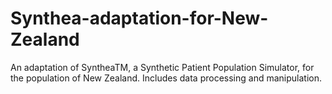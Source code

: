 # Synthea-adaptation-for-New-Zealand
An adaptation of SyntheaTM, a Synthetic Patient Population Simulator, for the population of New Zealand. Includes data processing and manipulation.
